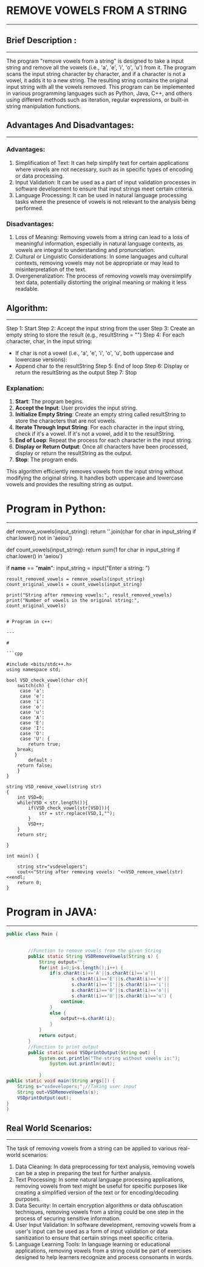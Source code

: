 # REMOVE VOWELS FROM A STRING

---

## Brief Description :

---

The program "remove vowels from a string" is designed to take a input string and remove all the vowels (i.e., 'a', 'e', 'i', 'o', 'u') from it. The program scans the input string character by character, and if a character is not a vowel, it adds it to a new string. The resulting string contains the original input string with all the vowels removed. This program can be implemented in various programming languages such as Python, Java, C++, and others using different methods such as iteration, regular expressions, or built-in string manipulation functions.

## Advantages And Disadvantages:

---

### Advantages:

1. Simplification of Text: It can help simplify text for certain applications where vowels are not necessary, such as in specific types of encoding or data processing.
2. Input Validation: It can be used as a part of input validation processes in software development to ensure that input strings meet certain criteria.
3. Language Processing: It can be used in natural language processing tasks where the presence of vowels is not relevant to the analysis being performed.

### Disadvantages:

1. Loss of Meaning: Removing vowels from a string can lead to a loss of meaningful information, especially in natural language contexts, as vowels are integral to understanding and pronunciation.
2. Cultural or Linguistic Considerations: In some languages and cultural contexts, removing vowels may not be appropriate or may lead to misinterpretation of the text.
3. Overgeneralization: The process of removing vowels may oversimplify text data, potentially distorting the original meaning or making it less readable.

## Algorithm:

---

Step 1: Start
Step 2: Accept the input string from the user
Step 3: Create an empty string to store the result (e.g., resultString = "")
Step 4: For each character, char, in the input string:
- If char is not a vowel (i.e., 'a', 'e', 'i', 'o', 'u', both uppercase and lowercase versions):
- Append char to the resultString
Step 5: End of loop
Step 6: Display or return the resultString as the output
Step 7: Stop

### Explanation:

1. **Start**: The program begins.
2. **Accept the Input**: User provides the input string.
3. **Initialize Empty String**: Create an empty string called resultString to store the characters that are not vowels.
4. **Iterate Through Input String**: For each character in the input string, check if it's a vowel. If it's not a vowel, add it to the resultString.
5. **End of Loop**: Repeat the process for each character in the input string.
6. **Display or Return Output**: Once all characters have been processed, display or return the resultString as the output.
7. **Stop**: The program ends.

This algorithm efficiently removes vowels from the input string without modifying the original string. It handles both uppercase and lowercase vowels and provides the resulting string as output.

# Program in Python:

---

def remove_vowels(input_string):
    return ''.join(char for char in input_string if char.lower() not in 'aeiou')

def count_vowels(input_string):
    return sum(1 for char in input_string if char.lower() in 'aeiou')

if __name__ == "__main__":
    input_string = input("Enter a string: ")
    
    result_removed_vowels = remove_vowels(input_string)
    count_original_vowels = count_vowels(input_string)

    print("String after removing vowels:", result_removed_vowels)
    print("Number of vowels in the original string:", count_original_vowels)

```

# Program in c++:

---

# 

```cpp

#include <bits/stdc++.h>
using namespace std;

bool VSD_check_vowel(char ch){
    switch(ch) {
     case 'a':
     case 'e':
     case 'i':
     case 'o':
     case 'u':
     case 'A':
     case 'E':
     case 'I':
     case 'O':
     case 'U': {
        return true;
    break;
   }
        default :
    return false;
    }
}

string VSD_remove_vowel(string str)
{
    int VSD=0;
    while(VSD < str.length()){
        if(VSD_check_vowel(str[VSD])){
            str = str.replace(VSD,1,"");
        }
        VSD++;
    }
    return str;
    
}

int main() {
    
    string str="vsdevelopers";    
    cout<<"String after removing vovels: "<<VSD_remove_vowel(str)<<endl;
    return 0;
}
```

# Program in JAVA:

---

```java
public class Main {
	

		//Function to remove vowels from the given String
		public static String VSDRemoveVowels(String s) {
			String output="";
			for(int i=0;i<s.length();i++) {
				if(s.charAt(i)=='A'||s.charAt(i)=='a'||
						s.charAt(i)=='E'||s.charAt(i)=='e'||
						s.charAt(i)=='I'||s.charAt(i)=='i'||
						s.charAt(i)=='O'||s.charAt(i)=='o'||
						s.charAt(i)=='U'||s.charAt(i)=='u') {
					continue;
				}
				else {
					output+=s.charAt(i);
				}
			}
			return output;
		}
		//Function to print output
		public static void VSDprintOutput(String out) {
			System.out.println("The string without vowels is:");
				System.out.println(out);
				
			}
public static void main(String args[]) {
	String s="vsdevelopers;";//Taking user input
	String out=VSDRemoveVowels(s);
	VSDprintOutput(out);
}
}

```

## Real World Scenarios:

---

The task of removing vowels from a string can be applied to various real-world scenarios:

1. Data Cleaning: In data preprocessing for text analysis, removing vowels can be a step in preparing the text for further analysis.
2. Text Processing: In some natural language processing applications, removing vowels from text might be useful for specific purposes like creating a simplified version of the text or for encoding/decoding purposes.
3. Data Security: In certain encryption algorithms or data obfuscation techniques, removing vowels from a string could be one step in the process of securing sensitive information.
4. User Input Validation: In software development, removing vowels from a user's input can be used as a form of input validation or data sanitization to ensure that certain strings meet specific criteria.
5. Language Learning Tools: In language learning or educational applications, removing vowels from a string could be part of exercises designed to help learners recognize and process consonants in words.
